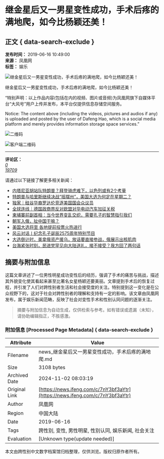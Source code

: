 # 继金星后又一男星变性成功，手术后疼的满地爬，如今比杨颖还美！

## 正文 { data-search-exclude }


**发布时间：** 2019-06-16 10:49:00  
**来源：** 凤凰网  
**标签：** 娱乐  

![继金星后又一男星变性成功，手术后疼的满地爬，如今比杨颖还美！](https://d.ifengimg.com/w72_h40/img1.ugc.ifeng.com/newugc/20190616/10/wemedia/975cf5c224c26150939783d753a63111f392b418_size424_w640_h360.png)

继金星后又一男星变性成功，手术后疼的满地爬，如今比杨颖还美！

“特别声明：以上作品内容(包括在内的视频、图片或音频)为凤凰网旗下自媒体平台“大风号”用户上传并发布，本平台仅提供信息存储空间服务。

Notice: The content above (including the videos, pictures and audios if any) is uploaded and posted by the user of Dafeng Hao, which is a social media platform and merely provides information storage space services.”

![二维码](https://qrcode.ifeng.com/2021/02/24/3ac4cdf5de7f77dc7ab852fce51a05f7.png)

![客户端二维码](https://x0.ifengimg.com/ucms/qr/2021_09/870CE559BCBD54DB36A25BFBFF6A8155BD3FAD3D_size1_w260_h260.png)

--- 

**评论区：**  
[_0_](javascript:; "评论")  
[_19709_](javascript:;)

请通过以下链接了解更多相关新闻：
- [内塔尼亚胡站队特朗普？拜登骑虎难下，以色列或有2个考量](https://news.ifeng.com/c/8e8H0bzWHg7 "内塔尼亚胡站队特朗普？拜登骑虎难下，以色列或有2个考量")
- [特朗普与哈里斯继续决战“摇摆州”，美国大选为何定在星期二？](https://news.ifeng.com/c/8eBNRyjXfse "特朗普与哈里斯继续决战“摇摆州”，美国大选为何定在星期二？")
- [独家｜硅谷华裔罗达伦竞逐美国国会众议员](https://news.ifeng.com/c/8e9eejx7jzS "独家｜硅谷华裔罗达伦竞逐美国国会众议员")
- [全球连线｜德国政商界反对欧盟对华电动汽车加征关税](https://news.ifeng.com/c/8eAEDPAtWIV "全球连线｜德国政商界反对欧盟对华电动汽车加征关税")
- [柬埔寨前副首相：当今世界变乱交织，需要孔子的智慧指引我们](https://news.ifeng.com/c/8e9LuR73dEh "柬埔寨前副首相：当今世界变乱交织，需要孔子的智慧指引我们")
- [朝军入俄，扯中国干嘛？](https://news.ifeng.com/c/8eACwdcFP5X "朝军入俄，扯中国干嘛？")
- [美国大选将至 各地提前投票火热进行](https://news.ifeng.com/c/8eBIvlyOFwu "美国大选将至 各地提前投票火热进行")
- [风云对话丨纪念孔子诞辰2575周年特别节目](https://news.ifeng.com/c/8e8UjVDzbt3 "风云对话丨纪念孔子诞辰2575周年特别节目")
- [大选倒计时，美拿俄资产援乌，放话要直接参战，俄展示出核肌肉](https://news.ifeng.com/c/8e9tY2ILE3G "大选倒计时，美拿俄资产援乌，放话要直接参战，俄展示出核肌肉")
- [台海紧张时刻，民进党罕见向大陆送礼，接不接受？我方回了两句话](https://news.ifeng.com/c/8e9zzj6pccX "台海紧张时刻，民进党罕见向大陆送礼，接不接受？我方回了两句话")
<!-- tcd_original_link https://news.ifeng.com/c/7nY3bf3aYtr -->
## 摘要与附加信息

<!-- tcd_abstract -->
这篇文章讲述了一位男性明星成功变性后的经历，强调了手术的痛苦与挑战，描述其外貌变化使其看起来甚至比著名女星杨颖还要美丽。文章提到手术后的恢复过程，并引发了人们对跨性别者生活和社会接受度的关注。特别提到这一变化是在公众视野下的，这对于社会对跨性别者的理解和支持有一定的影响。该文章由凤凰网发布，属于娱乐新闻范畴，反映了社会对变性手术和性别认同问题的逐渐关注。
<!-- tcd_abstract_end -->

> 摘要与附加信息为自动生成，仅供检索与参考。如有错误或遗漏（未知），请协助编辑指正，不胜感激。

### 附加信息 [Processed Page Metadata] { data-search-exclude }

| Attribute       | Value                                  |
|-----------------|----------------------------------------|
| Filename        | news_继金星后又一男星变性成功，手术后疼的满地爬.md                             |
| Size            | 3108 bytes                           |
| Archived Date   | 2024-11-02 08:03:19                             |
| Original Link   | [https://news.ifeng.com/c/7nY3bf3aYtr](https://news.ifeng.com/c/7nY3bf3aYtr)                       |
| Author          | 凤凰网                               |
| Region          | 中国大陆                               |
| Date            | 2019-06-16                                 |
| Tags            | 跨性别, 变性, 男性明星, 性别认同, 娱乐新闻, 社会关注                                 |
| Evaluation            | [Unknown type(update needed)]                                 |
<!-- tcd_table_end -->

本文由跨性别中文数字档案馆归档整理，仅供浏览。版权归原作者所有。
